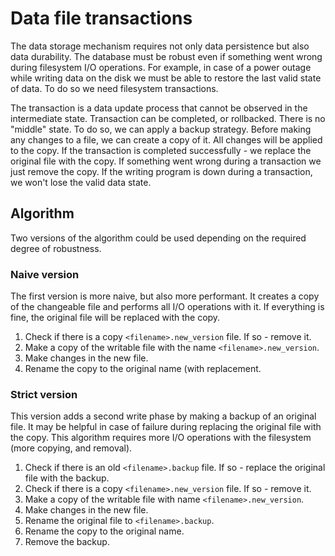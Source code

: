 # Data file transactions

The data storage mechanism requires not only data persistence but also data durability. The database must be robust even if something went wrong during filesystem I/O operations. For example, in case of a power outage while writing data on the disk we must be able to restore the last valid state of data. To do so we need filesystem transactions.

The transaction is a data update process that cannot be observed in the intermediate state. Transaction can be completed, or rollbacked. There is no "middle" state. To do so, we can apply a backup strategy. Before making any changes to a file, we can create a copy of it. All changes will be applied to the copy. If the transaction is completed successfully - we replace the original file with the copy. If something went wrong during a transaction we just remove the copy. If the writing program is down during a transaction, we won't lose the valid data state.

## Algorithm

Two versions of the algorithm could be used depending on the required degree of robustness.

### Naive version

The first version is more naive, but also more performant. It creates a copy of the changeable file and performs all I/O operations with it. If everything is fine, the original file will be replaced with the copy.

1. Check if there is a copy `<filename>.new_version` file. If so - remove it.
2. Make a copy of the writable file with the name `<filename>.new_version`.
3. Make changes in the new file.
4. Rename the copy to the original name (with replacement.

### Strict version

This version adds a second write phase by making a backup of an original file. It may be helpful in case of failure during replacing the original file with the copy. This algorithm requires more I/O operations with the filesystem (more copying, and removal).

1. Check if there is an old `<filename>.backup` file. If so - replace the original file with the backup.
2. Check if there is a copy `<filename>.new_version` file. If so - remove it.
3. Make a copy of the writable file with name `<filename>.new_version`.
4. Make changes in the new file.
5. Rename the original file to `<filename>.backup`.
6. Rename the copy to the original name.
7. Remove the backup.
